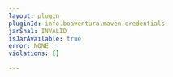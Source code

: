 ```yaml
---
layout: plugin
pluginId: info.boaventura.maven.credentials
jarSha1: INVALID
isJarAvailable: true
error: NONE
violations: []

---
```

